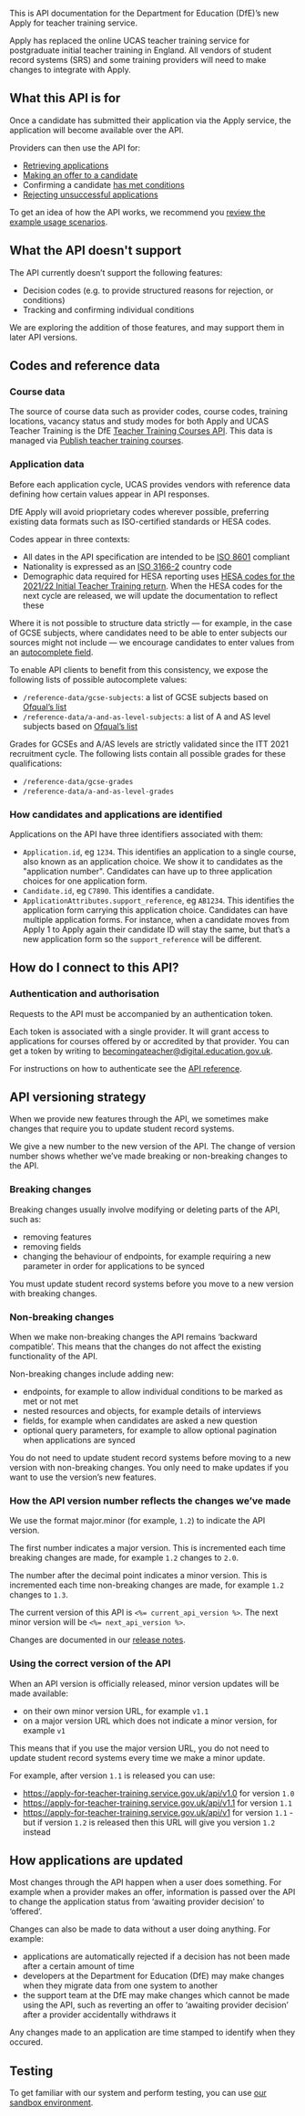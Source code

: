 This is API documentation for the Department for Education (DfE)’s new Apply for teacher training service.

Apply has replaced the online UCAS teacher training service for postgraduate initial teacher training in England. All vendors of student record systems (SRS) and some training providers will need to make changes to integrate with Apply.

## What this API is for

Once a candidate has submitted their application via the Apply service, the application will become available over the API.

Providers can then use the API for:

- [Retrieving applications](/api-docs/reference/#get-applications)
- [Making an offer to a candidate](/api-docs/reference/#post-applications-application_id-offer)
- Confirming a candidate [has met conditions](/api-docs/reference/#post-applications-application_id-confirm-conditions-met)
- [Rejecting unsuccessful applications](/api-docs/reference/#post-applications-application_id-reject)

To get an idea of how the API works, we recommend you [review the example usage scenarios](/api-docs/usage-scenarios).

## What the API doesn't support

The API currently doesn’t support the following features:

- Decision codes (e.g. to provide structured reasons for rejection, or conditions)
- Tracking and confirming individual conditions

We are exploring the addition of those features, and may support them in later API versions.

## Codes and reference data

### Course data

The source of course data such as provider codes, course codes, training locations, vacancy status and study modes for both Apply and UCAS Teacher Training is the DfE [Teacher Training Courses API](https://api.publish-teacher-training-courses.service.gov.uk/). This data is managed via [Publish teacher training courses](https://www.publish-teacher-training-courses.service.gov.uk/sign-in).

### Application data

Before each application cycle, UCAS provides vendors with reference data defining how certain values appear in API responses.

DfE Apply will avoid prioprietary codes wherever possible, preferring existing data formats such as ISO-certified standards or HESA codes.

Codes appear in three contexts:

- All dates in the API specification are intended to be [ISO 8601](https://www.iso.org/iso-8601-date-and-time-format.html) compliant
- Nationality is expressed as an [ISO 3166-2](https://www.iso.org/iso-3166-country-codes.html) country code
- Demographic data required for HESA reporting uses [HESA codes for the 2021/22 Initial Teacher Training return](https://www.hesa.ac.uk/collection/c21053). When the HESA codes for the next cycle are released, we will update the documentation to reflect these

Where it is not possible to structure data strictly — for example, in the case of GCSE subjects, where candidates need to be able to enter subjects our sources might not include — we encourage candidates to enter values from an [autocomplete field](https://designnotes.blog.gov.uk/2017/04/20/were-building-an-autocomplete/).

To enable API clients to benefit from this consistency, we expose the following lists of possible autocomplete values:

- `/reference-data/gcse-subjects`: a list of GCSE subjects based on [Ofqual’s list](https://register.ofqual.gov.uk/Download)
- `/reference-data/a-and-as-level-subjects`: a list of A and AS level subjects based on [Ofqual’s list](https://register.ofqual.gov.uk/Download)

Grades for GCSEs and A/AS levels are strictly validated since the ITT 2021 recruitment cycle. The following lists contain all possible grades for these qualifications:

- `/reference-data/gcse-grades`
- `/reference-data/a-and-as-level-grades`

### How candidates and applications are identified

Applications on the API have three identifiers associated with them:

- `Application.id`, eg `1234`. This identifies an application to a single course, also known as an application choice. We show it to candidates as the "application number". Candidates can have up to three application choices for one application form.
- `Candidate.id`, eg `C7890`. This identifies a candidate.
- `ApplicationAttributes.support_reference`, eg `AB1234`. This identifies the application form carrying this application choice. Candidates can have multiple application forms. For instance, when a candidate moves from Apply 1 to Apply again their candidate ID will stay the same, but that’s a new application form so the `support_reference` will be different.

## How do I connect to this API?

### Authentication and authorisation

Requests to the API must be accompanied by an authentication token.

Each token is associated with a single provider. It will grant access to applications for courses offered by or accredited by that provider. You can get a token by writing to [becomingateacher@digital.education.gov.uk](mailto:becomingateacher@digital.education.gov.uk).

For instructions on how to authenticate see the [API reference](/api-docs/reference#authentication).

## API versioning strategy

When we provide new features through the API, we sometimes make changes that require you to update student record systems.

We give a new number to the new version of the API. The change of version number shows whether we’ve made breaking or non-breaking changes to the API.

### Breaking changes

Breaking changes usually involve modifying or deleting parts of the API, such as:

- removing features
- removing fields
- changing the behaviour of endpoints, for example requiring a new parameter in order for applications to be synced

You must update student record systems before you move to a new version with breaking changes.

### Non-breaking changes

When we make non-breaking changes the API remains ‘backward compatible’. This means that the changes do not affect the existing functionality of the API.

Non-breaking changes include adding new:

- endpoints, for example to allow individual conditions to be marked as met or not met
- nested resources and objects, for example details of interviews
- fields, for example when candidates are asked a new question
- optional query parameters, for example to allow optional pagination when applications are synced

You do not need to update student record systems before moving to a new version with non-breaking changes. You only need to make updates if you want to use the version’s new features.

### How the API version number reflects the changes we’ve made

We use the format major.minor (for example, `1.2`) to indicate the API version.

The first number indicates a major version. This is incremented each time breaking changes are made, for example `1.2` changes to `2.0`.

The number after the decimal point indicates a minor version. This is incremented each time non-breaking changes are made, for example `1.2` changes to `1.3`.

The current version of this API is `<%= current_api_version %>`. The next minor version will be `<%= next_api_version %>`.

Changes are documented in our [release notes](/api-docs/release-notes).

### Using the correct version of the API

When an API version is officially released, minor version updates will be made available:

- on their own minor version URL, for example `v1.1`
- on a major version URL which does not indicate a minor version, for example `v1`

This means that if you use the major version URL, you do not need to update student record systems every time we make a minor update.

For example, after version `1.1` is released you can use:

- <https://apply-for-teacher-training.service.gov.uk/api/v1.0> for version `1.0`
- <https://apply-for-teacher-training.service.gov.uk/api/v1.1> for version `1.1`
- <https://apply-for-teacher-training.service.gov.uk/api/v1> for version `1.1` - but if version `1.2` is released then this URL will give you version `1.2` instead

## How applications are updated

Most changes through the API happen when a user does something. For example when a provider makes an offer, information is passed over the API to change the application status from ‘awaiting provider decision’ to ‘offered’.

Changes can also be made to data without a user doing anything. For example:

- applications are automatically rejected if a decision has not been made after a certain amount of time
- developers at the Department for Education (DfE) may make changes when they migrate data from one system to another
- the support team at the DfE may make changes which cannot be made using the API, such as reverting an offer to ‘awaiting provider decision’ after a provider accidentally withdraws it

Any changes made to an application are time stamped to identify when they occured.

## Testing

To get familiar with our system and perform testing, you can use [our sandbox environment](https://sandbox.apply-for-teacher-training.service.gov.uk).
